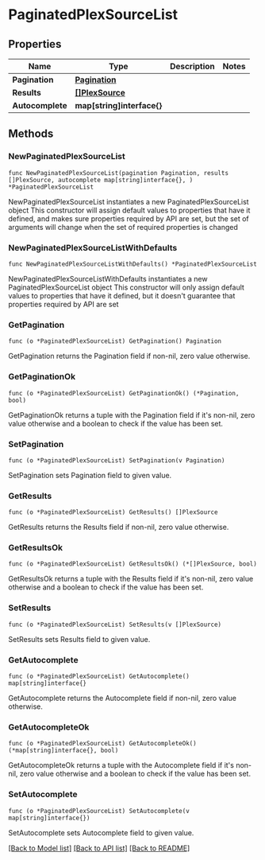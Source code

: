 # PaginatedPlexSourceList

## Properties

Name | Type | Description | Notes
------------ | ------------- | ------------- | -------------
**Pagination** | [**Pagination**](Pagination.md) |  | 
**Results** | [**[]PlexSource**](PlexSource.md) |  | 
**Autocomplete** | **map[string]interface{}** |  | 

## Methods

### NewPaginatedPlexSourceList

`func NewPaginatedPlexSourceList(pagination Pagination, results []PlexSource, autocomplete map[string]interface{}, ) *PaginatedPlexSourceList`

NewPaginatedPlexSourceList instantiates a new PaginatedPlexSourceList object
This constructor will assign default values to properties that have it defined,
and makes sure properties required by API are set, but the set of arguments
will change when the set of required properties is changed

### NewPaginatedPlexSourceListWithDefaults

`func NewPaginatedPlexSourceListWithDefaults() *PaginatedPlexSourceList`

NewPaginatedPlexSourceListWithDefaults instantiates a new PaginatedPlexSourceList object
This constructor will only assign default values to properties that have it defined,
but it doesn't guarantee that properties required by API are set

### GetPagination

`func (o *PaginatedPlexSourceList) GetPagination() Pagination`

GetPagination returns the Pagination field if non-nil, zero value otherwise.

### GetPaginationOk

`func (o *PaginatedPlexSourceList) GetPaginationOk() (*Pagination, bool)`

GetPaginationOk returns a tuple with the Pagination field if it's non-nil, zero value otherwise
and a boolean to check if the value has been set.

### SetPagination

`func (o *PaginatedPlexSourceList) SetPagination(v Pagination)`

SetPagination sets Pagination field to given value.


### GetResults

`func (o *PaginatedPlexSourceList) GetResults() []PlexSource`

GetResults returns the Results field if non-nil, zero value otherwise.

### GetResultsOk

`func (o *PaginatedPlexSourceList) GetResultsOk() (*[]PlexSource, bool)`

GetResultsOk returns a tuple with the Results field if it's non-nil, zero value otherwise
and a boolean to check if the value has been set.

### SetResults

`func (o *PaginatedPlexSourceList) SetResults(v []PlexSource)`

SetResults sets Results field to given value.


### GetAutocomplete

`func (o *PaginatedPlexSourceList) GetAutocomplete() map[string]interface{}`

GetAutocomplete returns the Autocomplete field if non-nil, zero value otherwise.

### GetAutocompleteOk

`func (o *PaginatedPlexSourceList) GetAutocompleteOk() (*map[string]interface{}, bool)`

GetAutocompleteOk returns a tuple with the Autocomplete field if it's non-nil, zero value otherwise
and a boolean to check if the value has been set.

### SetAutocomplete

`func (o *PaginatedPlexSourceList) SetAutocomplete(v map[string]interface{})`

SetAutocomplete sets Autocomplete field to given value.



[[Back to Model list]](../README.md#documentation-for-models) [[Back to API list]](../README.md#documentation-for-api-endpoints) [[Back to README]](../README.md)



